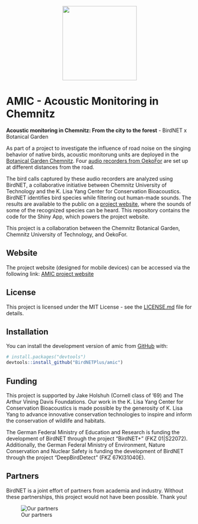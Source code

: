 
<!-- README.md is generated from README.Rmd. Please edit that file -->
<p align="center">

<img src="https://tuc.cloud/index.php/s/N8Zs584pFJnak5C/download/amic_logo.png" width="200" />

<!-- badges: start -->
<!-- badges: end -->

# AMIC - Acoustic Monitoring in Chemnitz

**Acoustic monitoring in Chemnitz: From the city to the forest** -
BirdNET x Botanical Garden

As part of a project to investigate the influence of road noise on the
singing behavior of native birds, acoustic monitorung units are deployed
in the [Botanical Garden
Chemnitz](https://www.chemnitz.de/chemnitz/de/leben-in-chemnitz/freizeit/botanischer-garten/index.html).
Four [audio recorders from
OekoFor](https://oekofor.netlify.app/de/portfolio/ecopi-bird/) are set
up at different distances from the road.

The bird calls captured by these audio recorders are analyzed using
BirdNET, a collaborative initiative between Chemnitz University of
Technology and the K. Lisa Yang Center for Conservation Bioacoustics.
BirdNET identifies bird species while filtering out human-made sounds.
The results are available to the public on a [project
website](birdnet.tu-chemnitz.de/link/botanischergarten), where the
sounds of some of the recognized species can be heard. This repository
contains the code for the Shiny App, which powers the project website.

This project is a collaboration between the Chemnitz Botanical Garden,
Chemnitz University of Technology, and OekoFor.

## Website

The project website (designed for mobile devices) can be accessed via
the following link: [AMIC project
website](birdnet.tu-chemnitz.de/link/botanischergarten)

## License

This project is licensed under the MIT License - see the
[LICENSE.md](LICENSE.md) file for details.

## Installation

You can install the development version of amic from
[GitHub](https://github.com/) with:

``` r
# install.packages("devtools")
devtools::install_github("BirdNETPlus/amic")
```

## Funding

This project is supported by Jake Holshuh (Cornell class of ’69) and The
Arthur Vining Davis Foundations. Our work in the K. Lisa Yang Center for
Conservation Bioacoustics is made possible by the generosity of K. Lisa
Yang to advance innovative conservation technologies to inspire and
inform the conservation of wildlife and habitats.

The German Federal Ministry of Education and Research is funding the
development of BirdNET through the project “BirdNET+” (FKZ 01\|S22072).
Additionally, the German Federal Ministry of Environment, Nature
Conservation and Nuclear Safety is funding the development of BirdNET
through the project “DeepBirdDetect” (FKZ 67KI31040E).

## Partners

BirdNET is a joint effort of partners from academia and industry.
Without these partnerships, this project would not have been possible.
Thank you!

<figure>
<img
src="https://tuc.cloud/index.php/s/KSdWfX5CnSRpRgQ/download/box_logos.png"
alt="Our partners" />
<figcaption aria-hidden="true">Our partners</figcaption>
</figure>
